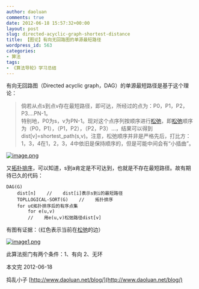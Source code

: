 ```yaml
---
author: daoluan
comments: true
date: 2012-06-18 15:57:32+00:00
layout: post
slug: directed-acyclic-graph-shortest-distance
title: 【图论】有向无回路图的单源最短路径
wordpress_id: 563
categories:
- 算法
tags:
- 《算法导轮》学习总结
---
```


有向无回路图（Directed acyclic graph，DAG）的单源最短路径是基于这个理论：

<!-- more -->


<blockquote><p>倘若从点s到点v存在最短路径，即可达，所经过的点为：P0，P1，P2，P3….PN-1。<br>
特别地，P0为s，v为PN-1。现对这个点序列按顺序进行<a href="http://www.daoluan.net/blog/?p=437">松弛</a>，即<a href="http://www.daoluan.net/blog/?p=437">松弛</a>顺序为（P0，P1），（P1，P2），（P2，P3）…，结果可以得到dist[v]=shortest_path(s,v)。注意，松弛顺序并非是严格先后，打比方：1，3，4在1，2，3，4中依旧是保持顺序的，但是可能中间会有“小插曲”。</p></blockquote>


[![image.png](http://md.daoluan.net/images/2012/06/image6.png)](http://md.daoluan.net/images/2012/06/image6.png)

又[拓扑排序](http://www.daoluan.net/blog/?p=425)，可以知道，s到a肯定是不可达到，也就是不存在最短路径。故有期待已久的代码：


    DAG(G)
    	dist[n]    //    dist[i]表示s到i的最短路径
    	TOPLLOGICAL-SORT(G)    //    拓扑排序
    	for u∈拓扑排序后的有序点集
    		for e(u,v)
    		//    用e(u,v)松弛路径dist[v]


有图有证据：（红色表示当前在[松弛](http://www.daoluan.net/blog/?p=437)的边）

[![image1.png](http://md.daoluan.net/images/2012/06/image11.png)](http://md.daoluan.net/images/2012/06/image11.png)

此算法抠门有两个条件：1、有向 2、无环

本文完 2012-06-18

捣乱小子 [http://www.daoluan.net/blog/](http://www.daoluan.net/blog/)
